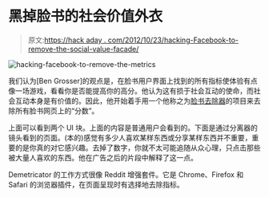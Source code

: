 # 黑掉脸书的社会价值外衣

> 原文:[https://hack aday . com/2012/10/23/hacking-Facebook-to-remove-the-social-value-facade/](https://hackaday.com/2012/10/23/hacking-facebook-to-remove-the-social-value-facade/)

![](../Images/4b44e31949ae14d4ae0a7b3d3ad28738.png "hacking-facebook-to-remove-the-metrics")

我们认为[Ben Grosser]的观点是，在脸书用户界面上找到的所有指标使体验有点像一场游戏，看看你是否能提高你的高分。他认为这有损于社会互动的使命，而社会互动本身是有价值的。因此，他开始着手用一个他称之为[脸书去除器](http://bengrosser.com/projects/facebook-demetricator/)的项目来去除所有脸书网页上的“分数”。

上面可以看到两个 UI 块。上面的内容是普通用户会看到的。下面是通过分离器的镜头看到的页面。(本的)感觉有多少人喜欢某样东西或分享某样东西并不重要，重要的是你真的对它感兴趣。去掉了数字，你就不太可能追随从众心理，只点击那些被大量人喜欢的东西。他在广告之后的片段中解释了这一点。

Demetricator 的工作方式很像 Reddit 增强套件。它是 Chrome、Firefox 和 Safari 的浏览器插件，在页面呈现时有选择地去除指标。